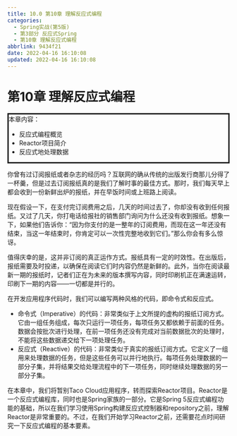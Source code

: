 ```yaml
---
title: 10.0 第10章 理解反应式编程
categories: 
  - Spring实战(第5版)
  - 第3部分 反应式Spring
  - 第10章 理解反应式编程
abbrlink: 9434f21
date: 2022-04-16 16:10:08
updated: 2022-04-16 16:10:08
---
```

# 第10章 理解反应式编程

<div style="border-style:solid;">本章内容：<ul><li>反应式编程概览</li><li>Reactor项目简介</li><li>反应式地处理数据</li></ul></div>

你曾有过订阅报纸或者杂志的经历吗？互联网的确从传统的出版发行商那儿分得了一杯羹，但是过去订阅报纸真的是我们了解时事的最佳方式。那时，我们每天早上都会收到一份新鲜出炉的报纸，并在早饭时间或上班路上阅读。

现在假设一下，在支付完订阅费用之后，几天的时间过去了，你却没有收到任何报纸。又过了几天，你打电话给报社的销售部门询问为什么还没有收到报纸。想象一下，如果他们告诉你：“因为你支付的是一整年的订阅费用，而现在这一年还没有结束，当这一年结束时，你肯定可以一次性完整地收到它们。”那么你会有多么惊讶。

值得庆幸的是，这并非订阅的真正运作方式。报纸具有一定的时效性。在出版后，报纸需要及时投递，以确保在阅读它们时内容仍然是新鲜的。此外，当你在阅读最新一期的报纸时，记者们正在为未来的版本撰写内容，同时印刷机正在满速运转，印刷下一期的内容——一切都是并行的。

在开发应用程序代码时，我们可以编写两种风格的代码，即命令式和反应式。
- 命令式（Imperative）的代码：非常类似于上文所提的虚构的报纸订阅方式。它由一组任务组成，每次只运行一项任务，每项任务又都依赖于前面的任务。数据会按批次进行处理，在前一项任务还没有完成对当前数据批次的处理时，不能将这些数据递交给下一项处理任务。
- 反应式（Reactive）的代码：非常类似于真实的报纸订阅方式。它定义了一组用来处理数据的任务，但是这些任务可以并行地执行。每项任务处理数据的一部分子集，并将结果交给处理流程中的下一项任务，同时继续处理数据的另一部分子集。

在本章中，我们将暂别Taco Cloud应用程序，转而探索Reactor项目。Reactor是一个反应式编程库，同时也是Spring家族的一部分。它是Spring 5反应式编程功能的基础，所以在我们学习使用Spring构建反应式控制器和repository之前，理解Reactor是非常重要的。不过，在我们开始学习Reactor之前，还需要花点时间研究一下反应式编程的基本要素。

